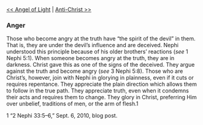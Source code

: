 [<< Angel of Light](Angel%20of%20Light)  |  [Anti-Christ >>](Anti-Christ)

### Anger
Those who become angry at the truth have “the spirit of the devil” in them. That is, they are under the devil’s influence and are deceived. Nephi understood this principle because of his older brothers’ reactions (*see* 1 Nephi 5:1). When someone becomes angry at the truth, they are in darkness. Christ gave this as one of the signs of the deceived. They argue against the truth and become angry (*see* 3 Nephi 5:8). Those who are Christ’s, however, join with Nephi in glorying in plainness, even if it cuts or requires repentance. They appreciate the plain direction which allows them to follow in the true path. They appreciate truth, even when it condemns their acts and requires them to change. They glory in Christ, preferring Him over unbelief, traditions of men, or the arm of flesh.1



1 “2 Nephi 33:5–6,” Sept. 6, 2010, blog post.